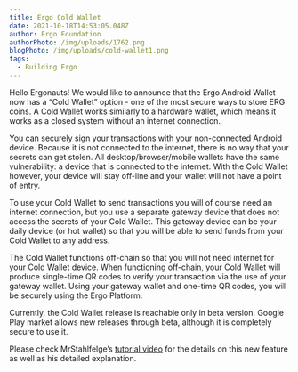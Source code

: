 ```yaml
---
title: Ergo Cold Wallet
date: 2021-10-18T14:53:05.048Z
author: Ergo Foundation
authorPhoto: /img/uploads/1762.png
blogPhoto: /img/uploads/cold-wallet1.png
tags:
  - Building Ergo
---
```

<!--StartFragment-->

Hello Ergonauts! We would like to announce that the Ergo Android Wallet now has a “Cold Wallet” option - one of the most secure ways to store ERG coins. A Cold Wallet works similarly to a hardware wallet, which means it works as a closed system without an internet connection. 



You can securely sign your transactions with your non-connected Android device. Because it is not connected to the internet, there is no way that your secrets can get stolen. All desktop/browser/mobile wallets have the same vulnerability: a device that is connected to the internet. With the Cold Wallet however, your device will stay off-line and your wallet will not have a point of entry.



To use your Cold Wallet to send transactions you will of course need an internet connection, but you use a separate gateway device that does not access the secrets of your Cold Wallet. This gateway device can be your daily device (or hot wallet) so that you will be able to send funds from your Cold Wallet to any address.



The Cold Wallet functions off-chain so that you will not need internet for your Cold Wallet device. When functioning off-chain, your Cold Wallet will produce single-time QR codes to verify your transaction via the use of your gateway wallet. Using your gateway wallet and one-time QR codes, you will be securely using the Ergo Platform.

Currently, the Cold Wallet release is reachable only in beta version. Google Play market allows new releases through beta, although it is completely secure to use it.



Please check MrStahlfelge’s [tutorial video](https://www.youtube.com/watch?v=maau3TDC19k) for the details on this new feature as well as his detailed explanation. 



<!--EndFragment-->